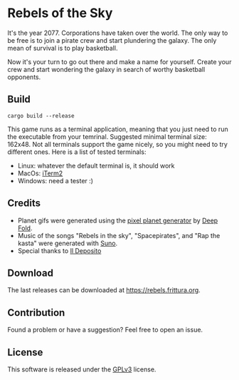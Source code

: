 # Rebels of the Sky

It's the year 2077. Corporations have taken over the world.
The only way to be free is to join a pirate crew and start plundering the galaxy. The only mean of survival is to play basketball.

Now it's your turn to go out there and make a name for yourself. Create your crew and start wondering the galaxy in search of worthy basketball opponents.

## Build

`cargo build --release`

This game runs as a terminal application, meaning that you just need to run the executable from your temrinal. Suggested minimal terminal size: 162x48. Not all terminals support the game nicely, so you might need to try different ones. Here is a list of tested terminals:

-   Linux: whatever the default terminal is, it should work
-   MacOs: [iTerm2](https://iterm2.com/)
-   Windows: need a tester :)

## Credits

-   Planet gifs were generated using the [pixel planet generator](https://deep-fold.itch.io/pixel-planet-generator) by [Deep Fold](https://deep-fold.itch.io/).
-   Music of the songs "Rebels in the sky", "Spacepirates", and "Rap the kasta" were generated with [Suno](https://app.suno.ai/).
-   Special thanks to [Il Deposito](https://www.ildeposito.org)

## Download

The last releases can be downloaded at https://rebels.frittura.org.

## Contribution

Found a problem or have a suggestion? Feel free to open an issue.

## License

This software is released under the [GPLv3](https://www.gnu.org/licenses/gpl-3.0.en.html) license.
